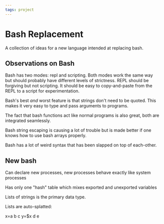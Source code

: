 ```yaml
---
tags: project
---
```

# Bash Replacement

A collection of ideas for a new language intended at replacing bash.

## Observations on Bash

Bash has two modes: repl and scripting. Both modes work the same way but
should probably have different levels of strictness. REPL should be forgiving
but not scripting. It should be easy to copy-and-paste from the REPL to a
script for experimentation.

Bash's best *and* worst feature is that strings don't need to be quoted. This
makes it very easy to type and pass arguments to programs.

The fact that bash functions act like normal programs is also great, both are
integrated seamlessly.

Bash string escaping is causing a lot of trouble but is made better if one
knows how to use bash arrays properly.

Bash has a lot of weird syntax that has been slapped on top of each-other.

## New bash

Can declare new processes, new processes behave exactly like system processes

Has only one "hash" table which mixes exported and unexported variables

Lists of strings is the primary data type.

Lists are auto-splatted:

x=a b c
y=$x d e



